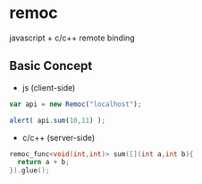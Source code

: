 remoc
=====

javascript + c/c++ remote binding

Basic Concept
----
* js (client-side)
```js
var api = new Remoc("localhost");

alert( api.sum(10,11) );
```

* c/c++ (server-side)
```c++
remoc_func<void(int,int)> sum([](int a,int b){
  return a + b;
}).glue();
```
